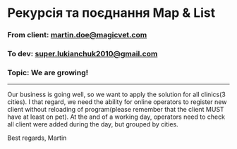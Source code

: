 # Рекурсія та поєднання Map & List
### From client: martin.doe@magicvet.com
### To dev: super.lukianchuk2010@gmail.com
### Topic: We are growing!
___
Our business is going well, so we want to apply the solution for all clinics(3 cities).
I that regard, we need the ability for online operators to register new client without reloading of program(please
remember that the client MUST have at least on pet).
At the and of a working day, operators need to check all client were added during the day, but grouped by cities.

Best regards,
Martin
